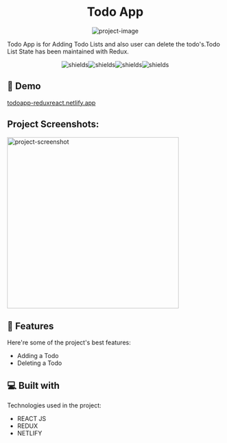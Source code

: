 <h1 align="center" id="title">Todo App</h1>

<p align="center"><img src="https://socialify.git.ci/imgokulkanish/Todoapp_Redux/image?forks=1&amp;language=1&amp;name=1&amp;owner=1&amp;pattern=Overlapping%20Hexagons&amp;pulls=1&amp;stargazers=1&amp;theme=Light" alt="project-image"></p>

<p id="description">Todo App is for Adding Todo Lists and also user can delete the todo's.Todo List State has been maintained with Redux.</p>

<p align="center"><img src="https://img.shields.io/github/issues/imgokulkanish/Todoapp_Redux" alt="shields"><img src="https://img.shields.io/github/forks/imgokulkanish/Todoapp_Redux" alt="shields"><img src="https://img.shields.io/github/stars/imgokulkanish/Todoapp_Redux" alt="shields"><img src="https://img.shields.io/github/license/imgokulkanish/Todoapp_Redux" alt="shields"></p>

<h2>🚀 Demo</h2>

[todoapp-reduxreact.netlify.app](todoapp-reduxreact.netlify.app)

<h2>Project Screenshots:</h2>

<img src="" alt="project-screenshot" width="400" height="400/">

  
  
<h2>🧐 Features</h2>

Here're some of the project's best features:

*   Adding a Todo
*   Deleting a Todo

  
  
<h2>💻 Built with</h2>

Technologies used in the project:

*   REACT JS
*   REDUX
*   NETLIFY
